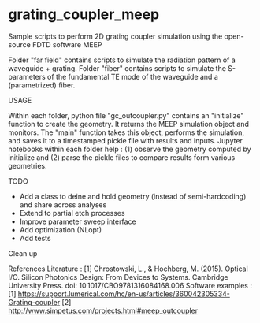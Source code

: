 # grating_coupler_meep
Sample scripts to perform 2D grating coupler simulation using the open-source FDTD software MEEP

Folder "far field" contains scripts to simulate the radiation pattern of a waveguide + grating.
Folder "fiber" contains scripts to simulate the S-parameters of the fundamental TE mode of the waveguide and a (parametrized) fiber.

USAGE

Within each folder, python file "gc_outcoupler.py" contains an "initialize" function to create the geometry. It returns the MEEP simulation object and monitors. The "main" function takes this object, performs the simulation, and saves it to a timestamped pickle file with results and inputs.
Jupyter notebooks within each folder help : (1) observe the geometry computed by initialize and (2) parse the pickle files to compare results form various geometries.

TODO

* Add a class to deine and hold geometry (instead of semi-hardcoding) and share across analyses
* Extend to partial etch processes
* Improve parameter sweep interface
* Add optimization (NLopt)
* Add tests

Clean up

References
Literature :
[1] Chrostowski, L., & Hochberg, M. (2015). Optical I/O. Silicon Photonics Design: From Devices to Systems. Cambridge University Press. doi: 10.1017/CBO9781316084168.006
Software examples :
[1] https://support.lumerical.com/hc/en-us/articles/360042305334-Grating-coupler
[2] http://www.simpetus.com/projects.html#meep_outcoupler
